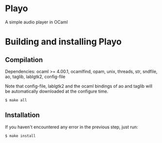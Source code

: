 # Playo
A simple audio player in OCaml


Building and installing Playo
==============================


Compilation
-----------

Dependencies: ocaml >= 4.00.1, ocamlfind, opam, unix, threads, str, sndfile, ao, taglib, lablgtk2, config-file

Note that config-file, lablgtk2 and the ocaml bindings of ao and taglib will be automatically downloaded at the configure time.

    $ make all


Installation
------------

If you haven't encountered any error in the previous step, just run:

    $ make install 



